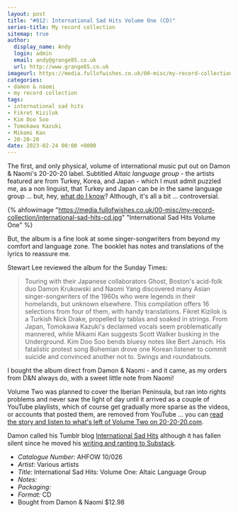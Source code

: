```yaml
---
layout: post
title: "#012: International Sad Hits Volume One (CD)"
series-title: My record collection
sitemap: true
author:
  display_name: Andy
  login: admin
  email: andy@grange85.co.uk
  url: http://www.grange85.co.uk
imageurl: https://media.fullofwishes.co.uk/00-misc/my-record-collection/international-sad-hits-cd.jpg
categories:
- damon & naomi
- my record collection
tags:
- international sad hits
- Fikret Kizilok
- Kim Doo Soo
- Tomokawa Kazuki
- Mikami Kan
- 20-20-20
date: 2023-02-24 00:00 +0000
---
```

The first, and only physical, volume of international music put out on Damon & Naomi's 20-20-20 label. Subtitled _Altaic language group_ - the artists featured are from Turkey, Korea, and Japan - which I must admit puzzled me, as a non linguist, that Turkey and Japan can be in the same language group ... but, hey, [what do I know]()? Although, it's all a bit ... controversial.

{% ahfowimage "https://media.fullofwishes.co.uk/00-misc/my-record-collection/international-sad-hits-cd.jpg" "International Sad Hits Volume One" %}

But, the album is a fine look at some singer-songwriters from beyond my comfort and language zone. The booklet has notes and translations of the lyrics to reassure me.

Stewart Lee reviewed the album for the Sunday Times:

> Touring with their Japanese collaborators Ghost, Boston's acid-folk
duo Damon Krukowski and Naomi Yang discovered many Asian
singer-songwriters of the 1960s who were legends in their homelands,
but unknown elsewhere. This compilation offers 16 selections from four
of them, with handy translations. Fikret Kizilok is a Turkish Nick
Drake, propelled by tablas and soaked in strings. From Japan, Tomokawa
Kazuki's declaimed vocals seem problematically mannered, while Mikami
Kan suggests Scott Walker busking in the Underground. Kim Doo Soo
bends bluesy notes like Bert Jansch. His fatalistic protest song
Bohemian drove one Korean listener to commit suicide and convinced
another not to. Swings and roundabouts.

I bought the album direct from Damon & Naomi - and it came, as my orders from D&N always do, with a sweet little note from Naomi!

Volume Two was planned to cover the Iberian Peninsula, but ran into rights problems and never saw the light of day until it arrived as a couple of YouTube playlists, which of course get gradually more sparse as the videos, or accounts that posted them, are removed from YouTube ... you can [read the story and listen to what's left of Volume Two on 20-20-20.com](https://www.20-20-20.com/ish02).

Damon called his Tumblr blog [International Sad Hits](https://internationalsadhits.tumblr.com/) although it has fallen silent since he moved his [writing and ranting to Substack](https://dadadrummer.substack.com/).


 - *Catalogue Number:* AHFOW 10/026
 - *Artist:* Various artists
 - *Title:* International Sad Hits: Volume One: Altaic Language Group
 - *Notes:* 
 - *Packaging:* 
 - *Format:* CD
 - Bought from Damon & Naomi $12.98
